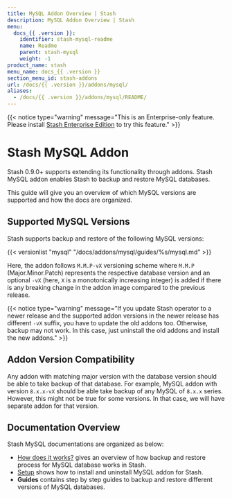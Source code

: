 ```yaml
---
title: MySQL Addon Overview | Stash
description: MySQL Addon Overview | Stash
menu:
  docs_{{ .version }}:
    identifier: stash-mysql-readme
    name: Readme
    parent: stash-mysql
    weight: -1
product_name: stash
menu_name: docs_{{ .version }}
section_menu_id: stash-addons
url: /docs/{{ .version }}/addons/mysql/
aliases:
  - /docs/{{ .version }}/addons/mysql/README/
---
```


{{< notice type="warning" message="This is an Enterprise-only feature. Please install [Stash Enterprise Edition](/docs/setup/install/enterprise.md) to try this feature." >}}

# Stash MySQL Addon

Stash 0.9.0+ supports extending its functionality through addons. Stash MySQL addon enables Stash to backup and restore MySQL databases.

This guide will give you an overview of which MySQL versions are supported and how the docs are organized.

## Supported MySQL Versions

Stash supports backup and restore of the following MySQL versions:

{{< versionlist "mysql" "/docs/addons/mysql/guides/%s/mysql.md" >}}

Here, the addon follows `M.M.P-vX` versioning scheme where `M.M.P` (Major.Minor.Patch) represents the respective database version and an optional `-vX` (here, `X` is a monotonically increasing integer) is added if there is any breaking change in the addon image compared to the previous release.

{{< notice type="warning" message="If you update Stash operator to a newer release and the supported addon versions in the newer release has different `-vX` suffix, you have to update the old addons too. Otherwise, backup may not work. In this case, just uninstall the old addons and install the new addons." >}}

## Addon Version Compatibility

Any addon with matching major version with the database version should be able to take backup of that database. For example, MySQL addon with version `8.x.x-vX` should be able take backup of any MySQL of `8.x.x` series. However, this might not be true for some versions. In that case, we will have separate addon for that version.

## Documentation Overview

Stash MySQL documentations are organized as below:

- [How does it works?](/docs/addons/mysql/overview.md) gives an overview of how backup and restore process for MySQL database works in Stash.
- [Setup](/docs/addons/mysql/setup/install.md) shows how to install and uninstall MySQL addon for Stash.
- **Guides** contains step by step guides to backup and restore different versions of MySQL databases.
